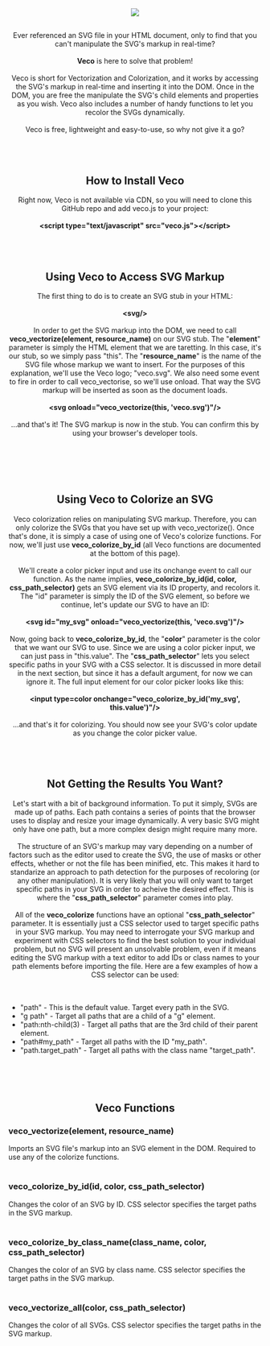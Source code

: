 <div align=center>
  <img src="https://i.imgur.com/9QamejA.png">
  <h2></h2>
  Ever referenced an SVG file in your HTML document, only to find that you can't manipulate the SVG's markup in real-time?
  <br><br>
  <b>Veco</b> is here to solve that problem!
  <br><br>
  Veco is short for Vectorization and Colorization, and it works by accessing the SVG's markup in real-time and inserting it into the DOM. Once in the DOM, you are free the manipulate the SVG's child elements and properties as you wish. Veco also includes a number of handy functions to let you recolor the SVGs dynamically.
  <br><br>
  Veco is free, lightweight and easy-to-use, so why not give it a go?
  <br><br>
  <br><br>
  
  <h2>How to Install Veco</h2>
  Right now, Veco is not available via CDN, so you will need to clone this GitHub repo and add veco.js to your project:
  <br><br>
  <b>&lt;script type="text/javascript" src="veco.js"&gt;&lt;/script&gt;</b>
  <br><br>
  <br><br>
  
  <h2>Using Veco to Access SVG Markup</h2>
  The first thing to do is to create an SVG stub in your HTML:
  <br><br>
  <b>&lt;svg/&gt;</b>
  <br><br>
  In order to get the SVG markup into the DOM, we need to call <b>veco_vectorize(element, resource_name)</b> on our SVG stub. The "<b>element</b>" parameter is simply the HTML element that we are taretting. In this case, it's our stub, so we simply pass "this". The "<b>resource_name</b>" is the name of the SVG file whose markup we want to insert. For the purposes of this explanation, we'll use the Veco logo; "veco.svg". We also need some event to fire in order to call veco_vectorise, so we'll use onload. That way the SVG markup will be inserted as soon as the document loads.
  <br><br>
  <b>&lt;svg onload="veco_vectorize(this, 'veco.svg')"/&gt;</b>
  <br><br>
  ...and that's it! The SVG markup is now in the stub. You can confirm this by using your browser's developer tools.
  
  <br><br>
  <br><br>
  <h2>Using Veco to Colorize an SVG</h2>
  Veco colorization relies on manipulating SVG markup. Therefore, you can only colorize the SVGs that you have set up with veco_vectorize(). Once that's done, it is simply a case of using one of Veco's colorize functions. For now, we'll just use <b>veco_colorize_by_id</b> (all Veco functions are documented at the bottom of this page).
  <br><br>
  We'll create a color picker input and use its onchange event to call our function. As the name implies, <b>veco_colorize_by_id(id, color, css_path_selector)</b> gets an SVG element via its ID property, and recolors it. The "id" parameter is simply the ID of the SVG element, so before we continue, let's update our SVG to have an ID:
  <br><br>
  <b>&lt;svg id="my_svg" onload="veco_vectorize(this, 'veco.svg')"/&gt;</b>
  <br><br>
  Now, going back to <b>veco_colorize_by_id</b>, the "<b>color</b>" parameter is the color that we want our SVG to use. Since we are using a color picker input, we can just pass in "this.value". The "<b>css_path_selector</b>" lets you select specific paths in your SVG with a CSS selector. It is discussed in more detail in the next section, but since it has a default argument, for now we can ignore it. The full input element for our color picker looks like this:
  <br><br>
  <b>&lt;input type=color onchange="veco_colorize_by_id('my_svg', this.value')"/&gt;</b>
  <br><br>
  ...and that's it for colorizing. You should now see your SVG's color update as you change the color picker value.
  <br><br>
  <br><br>
  <h2>Not Getting the Results You Want?</h2>
  Let's start with a bit of background information. To put it simply, SVGs are made up of paths. Each path contains a series of points that the browser uses to display and resize your image dynamically. A very basic SVG might only have one path, but a more complex design might require many more.
  <br><br>
  The structure of an SVG's markup may vary depending on a number of factors such as the editor used to create the SVG, the use of masks or other effects, whether or not the file has been minified, etc. This makes it hard to standarize an approach to path detection for the purposes of recoloring (or any other manipulation). It is very likely that you will only want to target specific paths in your SVG in order to acheive the desired effect. This is where the "<b>css_path_selector</b>" parameter comes into play.
  <br><br>
  All of the <b>veco_colorize</b> functions have an optional "<b>css_path_selector</b>" parameter. It is essentially just a CSS selector used to target specific paths in your SVG markup. You may need to interrogate your SVG markup and experiment with CSS selectors to find the best solution to your individual problem, but no SVG will present an unsolvable problem, even if it means editing the SVG markup with a text editor to add IDs or class names to your path elements before importing the file. Here are a few examples of how a CSS selector can be used:
  <br><br><br>
  <ul align=left>
    <li>
      "path" - This is the default value. Target every path in the SVG.
    </li>
    <li>
      "g path" - Target all paths that are a child of a "g" element.
    </li>
    <li>
      "path:nth-child(3) - Target all paths that are the 3rd child of their parent element.
    </li>
    <li>
      "path#my_path" - Target all paths with the ID "my_path".
    </li>
    <li>
      "path.target_path" - Target all paths with the class name "target_path".
    </li>
  </ul>
  <br><br><br>
  <h2>Veco Functions</h2>
  <div align=left>
    <h3>veco_vectorize(element, resource_name)</h3>
    Imports an SVG file's markup into an SVG element in the DOM. Required to use any of the colorize functions.
    <br><br>
    <h3>veco_colorize_by_id(id, color, css_path_selector)</h3>
    Changes the color of an SVG by ID. CSS selector specifies the target paths in the SVG markup.
    <br><br>
    <h3>veco_colorize_by_class_name(class_name, color, css_path_selector)</h3>
    Changes the color of an SVG by class name. CSS selector specifies the target paths in the SVG markup.
    <br><br>
    <h3>veco_vectorize_all(color, css_path_selector)</h3>
    Changes the color of all SVGs. CSS selector specifies the target paths in the SVG markup.
    <br><br>
  </div>
</div>
